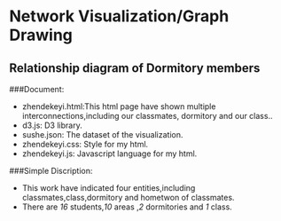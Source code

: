 ﻿Network Visualization/Graph Drawing
====================================
Relationship diagram of Dormitory members
-----------------------------------------

###Document:

+ zhendekeyi.html:This html page have shown  multiple interconnections,including our classmates, dormitory and our class..
+ d3.js: D3 library.
+ sushe.json: The dataset of the visualization.
+ zhendekeyi.css: Style for my html.
+ zhendekeyi.js: Javascript language for my html.


###Simple Discription:
+ This work have indicated four entities,including classmates,class,dormitory and hometwon of classmates.
+ There are <em>16</em> students,<em>10</em> areas ,<em>2</em> dormitories and <em>1</em> class.